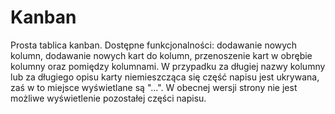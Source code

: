 # Kanban
Prosta tablica kanban. 
Dostępne funkcjonalności: 
dodawanie nowych kolumn,
dodawanie nowych kart do kolumn,
przenoszenie kart w obrębie kolumny oraz pomiędzy kolumnami.
W przypadku za długiej nazwy kolumny lub za długiego opisu karty niemieszcząca się część napisu jest ukrywana, zaś w to miejsce wyświetlane są "...". W obecnej wersji strony nie jest możliwe wyświetlenie pozostałej części napisu.
